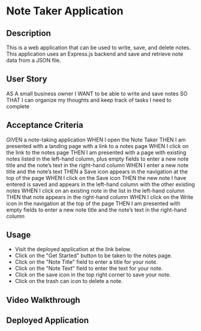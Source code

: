 # Note Taker Application

## Description

This is a web application that can be used to write, save, and delete notes. This application uses an Express.js backend and save and retrieve note data from a JSON file.

## User Story

AS A small business owner
I WANT to be able to write and save notes
SO THAT I can organize my thoughts and keep track of tasks I need to complete

## Acceptance Criteria

GIVEN a note-taking application
WHEN I open the Note Taker
THEN I am presented with a landing page with a link to a notes page
WHEN I click on the link to the notes page
THEN I am presented with a page with existing notes listed in the left-hand column, plus empty fields to enter a new note title and the note’s text in the right-hand column
WHEN I enter a new note title and the note’s text
THEN a Save icon appears in the navigation at the top of the page
WHEN I click on the Save icon
THEN the new note I have entered is saved and appears in the left-hand column with the other existing notes
WHEN I click on an existing note in the list in the left-hand column
THEN that note appears in the right-hand column
WHEN I click on the Write icon in the navigation at the top of the page
THEN I am presented with empty fields to enter a new note title and the note’s text in the right-hand column

## Usage

- Visit the deployed application at the link below.
- Click on the "Get Started" button to be taken to the notes page.
- Click on the "Note Title" field to enter a title for your note.
- Click on the "Note Text" field to enter the text for your note.
- Click on the save icon in the top right corner to save your note.
- Click on the trash can icon to delete a note.

## Video Walkthrough

## Deployed Application
